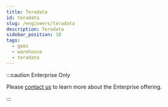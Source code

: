 ```yaml
---
title: Teradata
id: teradata
slug: /engineers/teradata
description: Teradata
sidebar_position: 10
tags:
  - gems
  - warehouse
  - teradata
---
```


:::caution Enterprise Only

Please [contact us](https://www.prophecy.io/request-a-demo) to learn more about the Enterprise offering.

:::
